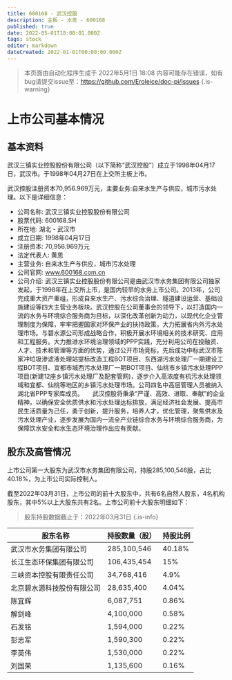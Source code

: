```yaml
---
title: 600168 - 武汉控股
description: 主板 - 水务 - 600168
published: true
date: 2022-05-01T18:08:01.000Z
tags: stock
editor: markdown
dateCreated: 2022-01-01T00:00:00.000Z
---
```


> 本页面由自动化程序生成于 2022年5月1日 18:08
> 内容可能存在错误，如有bug请提交issue至：https://github.com/Eroleice/doc-pi/issues
{.is-warning}

# 上市公司基本情况

## 基本资料

武汉三镇实业控股股份有限公司（以下简称“武汉控股”）成立于1998年04月17日，武汉市。于1998年04月27日在上交所主板上市。

武汉控股注册资本70,956.969万元，主要业务:自来水生产与供应，城市污水处理。以下是详细信息：

- 公司名称: 武汉三镇实业控股股份有限公司
- 股票代码: 600168.SH
- 所在地: 湖北 - 武汉市
- 成立日期: 1998年04月17日
- 注册资本: 70,956.969万元
- 法定代表人: 黄思
- 主营业务: 自来水生产与供应，城市污水处理
- 公司官网: www.600168.com.cn
- 公司介绍: 武汉三镇实业控股股份有限公司是由武汉市水务集团有限公司独家发起，于1998年在上交所上市，是国内较早的水务上市公司。2013年，公司完成重大资产重组，形成自来水生产、污水综合治理、隧道建设运营、基础设施建设等四大主营业务板块。武汉控股在公司董事会的领导下，以打造国内一流的水务与环境综合服务商为目标，以深化改革创新为动力，以现代化企业管理制度为保障，牢牢把握国家对环保产业的扶持政策，大力拓展省内外污水处理市场。与碧水源公司形成战略合作，积极开展水环境相关的技术研究、应用和工程服务。大力推进水环境治理领域的PPP实践，充分利用公司在投融资、人才、技术和管理等方面的优势，通过公开市场竞标，先后成功中标武汉市陈家冲垃圾渗滤液处理站提标改造工程BOT项目、东西湖污水处理厂一期建设工程BOT项目、宜都市城西污水处理厂一期BOT项目、仙桃市乡镇污水处理PPP项目(新建12座乡镇污水处理厂及配套管网)，逐步介入高浓度有机污水处理领域和宜都、仙桃等地区的乡镇污水处理市场。公司四名中高层管理人员被纳入湖北省PPP专家库成员。　　武汉控股将秉承“严谨、高效、进取、奉献”的企业精神，以确保安全优质供水和污水处理达标排放，满足经济社会发展、提高市民生活质量为己任，勇于创新，提升服务，培养人才，优化管理，聚焦供水及污水处理产业，逐步发展为国内一流全产业链综合水务与环境综合服务商，为保障饮水安全和水生态环境治理作出应有贡献。


## 股东及高管情况

上市公司第一大股东为武汉市水务集团有限公司，持股285,100,546股，占比40.18%，为上市公司实际控制人。

截至2022年03月31日，上市公司的前十大股东中，共有6名自然人股东，4名机构股东，其中5%以上大股东共有2名。上市公司前十大股东明细如下：

> 股东持股数据截止于：2022年03月31日
{.is-info}

| 股东名称 | 持股数量（股） | 持股比例 |
| --- | --- | --- |
| 武汉市水务集团有限公司 | 285,100,546 | 40.18% |
| 长江生态环保集团有限公司 | 106,435,454 | 15% |
| 三峡资本控股有限责任公司 | 34,768,416 | 4.9% |
| 北京碧水源科技股份有限公司 | 28,635,400 | 4.04% |
| 陈宜辉 | 6,087,751 | 0.86% |
| 解剑峰 | 4,100,000 | 0.58% |
| 石发铭 | 1,594,000 | 0.22% |
| 彭志军 | 1,590,300 | 0.22% |
| 李英伟 | 1,530,000 | 0.22% |
| 刘国荣 | 1,135,600 | 0.16% |




